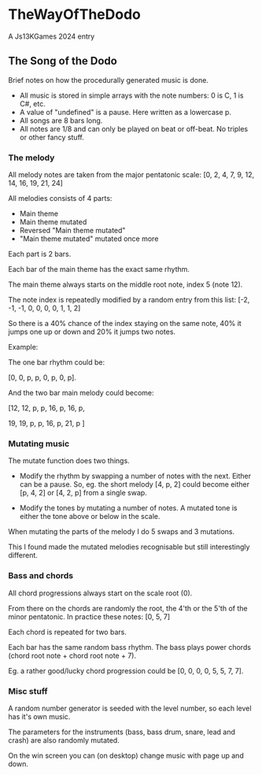 # TheWayOfTheDodo
A Js13KGames 2024 entry


## The Song of the Dodo

Brief notes on how the procedurally generated music is done.

- All music is stored in simple arrays with the note numbers: 0 is C, 1 is C#, etc.
- A value of "undefined" is a pause.  Here written as a lowercase p.
- All songs are 8 bars long.  
- All notes are 1/8 and can only be played on beat or off-beat.  No triples or other fancy stuff.

### The melody

All melody notes are taken from the major pentatonic scale: [0, 2, 4, 7, 9, 12, 14, 16, 19, 21, 24]

All melodies consists of 4 parts:
- Main theme
- Main theme mutated
- Reversed "Main theme mutated" 
- "Main theme mutated" mutated once more

Each part is 2 bars.

Each bar of the main theme has the exact same rhythm.

The main theme always starts on the middle root note, index 5 (note 12).

The note index is repeatedly modified by a random entry from this list: [-2, -1, -1, 0, 0, 0, 0, 1, 1, 2]

So there is a 40% chance of the index staying on the same note, 40% it jumps one up or down and 20% it jumps two notes.

Example:

The one bar rhythm could be: 

[0, 0, p, p, 0, p, 0, p].

And the two bar main melody could become: 

[12, 12, p, p, 16, p, 16, p,

 19, 19, p, p, 16, p, 21, p ]

### Mutating music

The mutate function does two things.

- Modify the rhythm by swapping a number of notes with the next.  Either can be a pause.  So, eg. the short melody [4, p, 2] could become either [p, 4, 2] or [4, 2, p] from a single swap.

- Modify the tones by mutating a number of notes.  A mutated tone is either the tone above or below in the scale.

When mutating the parts of the melody I do 5 swaps and 3 mutations.  

This I found made the mutated melodies recognisable but still interestingly different.

### Bass and chords
All chord progressions always start on the scale root (0).

From there on the chords are randomly the root, the 4'th or the 5'th of the minor pentatonic.  In practice these notes: [0, 5, 7]

Each chord is repeated for two bars.


Each bar has the same random bass rhythm.
The bass plays power chords (chord root note + chord root note + 7).

Eg. a rather good/lucky chord progression could be [0, 0, 0, 0, 5, 5, 7, 7].

### Misc stuff

A random number generator is seeded with the level number, so each level has it's own music.

The parameters for the instruments (bass, bass drum, snare, lead and crash) are also randomly mutated.

On the win screen you can (on desktop) change music with page up and down.  
